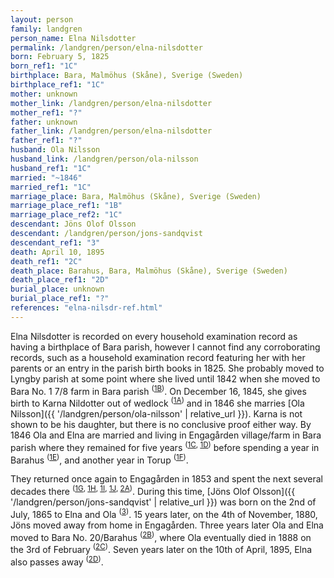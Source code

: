```yaml
---
layout: person
family: landgren
person_name: Elna Nilsdotter
permalink: /landgren/person/elna-nilsdotter
born: February 5, 1825
born_ref1: "1C"
birthplace: Bara, Malmöhus (Skåne), Sverige (Sweden)
birthplace_ref1: "1C"
mother: unknown
mother_link: /landgren/person/elna-nilsdotter
mother_ref1: "?"
father: unknown
father_link: /landgren/person/elna-nilsdotter
father_ref1: "?"
husband: Ola Nilsson
husband_link: /landgren/person/ola-nilsson
husband_ref1: "1C"
married: "~1846"
married_ref1: "1C"
marriage_place: Bara, Malmöhus (Skåne), Sverige (Sweden)
marriage_place_ref1: "1B"
marriage_place_ref2: "1C"
descendant: Jöns Olof Olsson
descendant: /landgren/person/jons-sandqvist
descendant_ref1: "3"
death: April 10, 1895
death_ref1: "2C"
death_place: Barahus, Bara, Malmöhus (Skåne), Sverige (Sweden)
death_place_ref1: "2D"
burial_place: unknown
burial_place_ref1: "?"
references: "elna-nilsdr-ref.html"
---
```

Elna Nilsdotter is recorded on every household examination record as having a birthplace of Bara parish, however I cannot find any corroborating records, such as a household examination record featuring her with her parents or an entry in the parish birth books in 1825. She probably moved to Lyngby parish at some point where she lived until 1842 when she moved to Bara No. 1 7/8 farm in Bara parish <sup>([1B](#1B))</sup>. On December 16, 1845, she gives birth to Karna Nildotter out of wedlock <sup>([1A](#1A))</sup> and in 1846 she marries [Ola Nilsson]({{ '/landgren/person/ola-nilsson' | relative_url }}). Karna is not shown to be his daughter, but there is no conclusive proof either way. By 1846 Ola and Elna are married and living in Engagården village/farm in Bara parish where they remained for five years <sup>([1C](#1C), [1D](#1D))</sup> before spending a year in Barahus <sup>([1E](#1E))</sup>, and another year in Torup <sup>([1F](#1F))</sup>.

They returned once again to Engagården in 1853 and spent the next several decades there <sup>([1G](#1G), [1H](#1H), [1I](#1I), [1J](#1J), [2A](#2A))</sup>. During this time, [Jöns Olof Olsson]({{ '/landgren/person/jons-sandqvist' | relative_url }}) was born on the 2nd of July, 1865 to Elna and Ola <sup>([3](#3))</sup>. 15 years later, on the 4th of November, 1880, Jöns moved away from home in Engagården. Three years later Ola and Elna moved to Bara No. 20/Barahus <sup>([2B](#2B))</sup>, where Ola eventually died in 1888 on the 3rd of February <sup>([2C](#2C))</sup>. Seven years later on the 10th of April, 1895, Elna also passes away <sup>([2D](#2D))</sup>.
